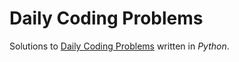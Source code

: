 # Daily Coding Problems

Solutions to [Daily Coding Problems](https://www.dailycodingproblem.com) written in *Python*.